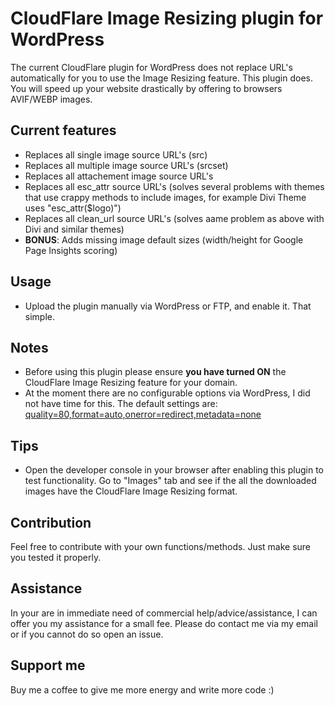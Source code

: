 # CloudFlare Image Resizing plugin for WordPress
The current CloudFlare plugin for WordPress does not replace URL's automatically for you to use the Image Resizing feature. This plugin does.
You will speed up your website drastically by offering to browsers AVIF/WEBP images.

## Current features
* Replaces all single image source URL's (src)
* Replaces all multiple image source URL's (srcset)
* Replaces all attachement image source URL's
* Replaces all esc_attr source URL's (solves several problems with themes that use crappy methods to include images, for example Divi Theme uses "esc_attr($logo)")
* Replaces all clean_url source URL's (solves aame problem as above with Divi and similar themes)
* **BONUS**: Adds missing image default sizes (width/height for Google Page Insights scoring)

## Usage
* Upload the plugin manually via WordPress or FTP, and enable it. That simple.

## Notes
* Before using this plugin please ensure **you have turned ON** the CloudFlare Image Resizing feature for your domain.
* At the moment there are no configurable options via WordPress, I did not have time for this. The default settings are: [quality=80,format=auto,onerror=redirect,metadata=none](https://developers.cloudflare.com/images/image-resizing/url-format#options)

## Tips
* Open the developer console in your browser after enabling this plugin to test functionality. Go to "Images" tab and see if the all the downloaded images have the CloudFlare Image Resizing format.

## Contribution
 Feel free to contribute with your own functions/methods. Just make sure you tested it properly.

## Assistance
 In your are in immediate need of commercial help/advice/assistance, I can offer you my assistance for a small fee.
 Please do contact me via my email or if you cannot do so open an issue.
 
## Support me
 Buy me a coffee to give me more energy and write more code :)
